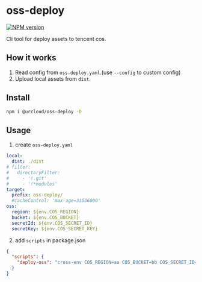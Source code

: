# oss-deploy

[![NPM version][npm-image]][npm-url]

[npm-image]: https://img.shields.io/npm/v/@urcloud/oss-deploy.svg?style=flat-square
[npm-url]: https://npmjs.org/package/@urcloud/oss-deploy

Cli tool for deploy assets to tencent cos.

## How it works

1. Read config from `oss-deploy.yaml`.(use `--config` to custom config)
2. Upload local assets from `dist`.

## Install

```bash
npm i @urcloud/oss-deploy -D
```

## Usage

1. create `oss-deploy.yaml`

```yaml
local:
  dist: ./dist
# filter:
#   directoryFilter:
#     - '!.git'
#     - '!*modules'
target:
  prefix: oss-deploy/
  #cacheControl: 'max-age=31536000'
oss:
  region: ${env.COS_REGION}
  bucket: ${env.COS_BUCKET}
  secretId: ${env.COS_SECRET_ID}
  secretKey: ${env.COS_SECRET_KEY}
```

2. add `scripts` in package.json

```json
{
  "scripts": {
    "deploy-oss": "cross-env COS_REGION=aa COS_BUCKET=bb COS_SECRET_ID=cc COS_SECRET_KEY=dd oss-deploy upload"
  }
}
```